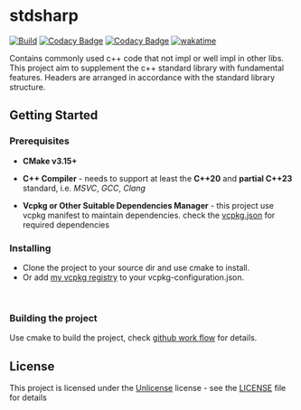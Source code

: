 # stdsharp

[![Build](https://github.com/BlurringShadow/stdsharp/actions/workflows/build.yml/badge.svg?branch=main)](https://github.com/BlurringShadow/stdsharp/actions/workflows/build.yml)
[![Codacy Badge](https://app.codacy.com/project/badge/Grade/f08b08ddd5e146c69b39ac5001f06c6a)](https://www.codacy.com/gh/BlurringShadow/stdsharp/dashboard?utm_source=github.com&utm_medium=referral&utm_content=BlurringShadow/stdsharp&utm_campaign=Badge_Grade)
[![Codacy Badge](https://app.codacy.com/project/badge/Coverage/f08b08ddd5e146c69b39ac5001f06c6a)](https://www.codacy.com/gh/BlurringShadow/stdsharp/dashboard?utm_source=github.com&utm_medium=referral&utm_content=BlurringShadow/stdsharp&utm_campaign=Badge_Coverage)
[![wakatime](https://wakatime.com/badge/github/BlurringShadow/stdsharp.svg)](https://wakatime.com/badge/github/BlurringShadow/stdsharp)

Contains commonly used c++ code that not impl or well impl in other libs. This project aim to supplement the c++ standard library with fundamental features. Headers are arranged in accordance with the standard library structure.

## Getting Started

### Prerequisites

- **CMake v3.15+**

- **C++ Compiler** - needs to support at least the **C++20** and **partial C++23** standard, i.e. _MSVC_, _GCC_, _Clang_

- **Vcpkg or Other Suitable Dependencies Manager** - this project use vcpkg manifest to maintain dependencies. check the
  [vcpkg.json](vcpkg.json) for required dependencies

### Installing

- Clone the project to your source dir and use cmake to install.
- Or add [my vcpkg registry](https://github.com/BlurringShadow/vcpkg-registry) to your vcpkg-configuration.json.

<br/>

### Building the project

Use cmake to build the project, check [github work flow](.github/workflows/build.yml) for details.

## License

This project is licensed under the [Unlicense](https://unlicense.org/) license - see the
[LICENSE](LICENSE) file for details
